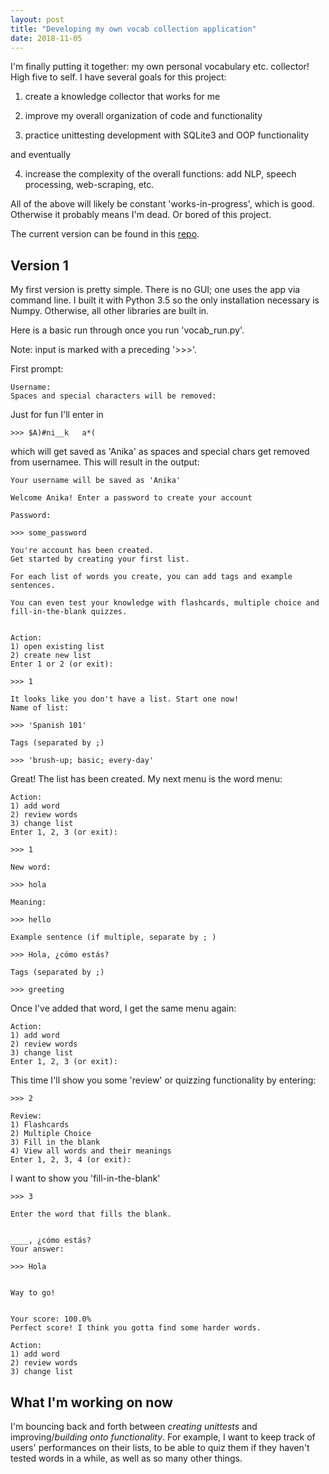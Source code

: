 ```yaml
---
layout: post
title: "Developing my own vocab collection application"
date: 2018-11-05
---
```


I'm finally putting it together: my own personal vocabulary etc. collector! High five to self. I have several goals for this project: 

1) create a knowledge collector that works for me

2) improve my overall organization of code and functionality

3) practice unittesting development with SQLite3 and OOP functionality

and eventually

4) increase the complexity of the overall functions: add NLP, speech processing, web-scraping, etc.

All of the above will likely be constant 'works-in-progress', which is good. Otherwise it probably means I'm dead. Or bored of this project. 

The current version can be found in this <a href="https://github.com/a-n-rose/Vocab-Collector-and-Tester">repo</a>.

## Version 1

My first version is pretty simple. There is no GUI; one uses the app via command line. I built it with Python 3.5 so the only installation necessary is Numpy. Otherwise, all other libraries are built in. 

Here is a basic run through once you run 'vocab_run.py'. 

Note: input is marked with a preceding '>>>'.

First prompt:

```
Username: 
Spaces and special characters will be removed: 
```
Just for fun I'll enter in  
```
>>> $A)#ni__k   a*( 
```
which will get saved as 'Anika' as spaces and special chars get removed from usernamee. This will result in the output:
```
Your username will be saved as 'Anika'

Welcome Anika! Enter a password to create your account

Password: 

>>> some_password

You're account has been created.
Get started by creating your first list.

For each list of words you create, you can add tags and example sentences.

You can even test your knowledge with flashcards, multiple choice and fill-in-the-blank quizzes.


Action:
1) open existing list
2) create new list
Enter 1 or 2 (or exit): 

>>> 1

It looks like you don't have a list. Start one now!
Name of list: 

>>> 'Spanish 101'

Tags (separated by ;)

>>> 'brush-up; basic; every-day'
```
Great! The list has been created. My next menu is the word menu:
```
Action:
1) add word
2) review words 
3) change list
Enter 1, 2, 3 (or exit): 

>>> 1

New word: 

>>> hola

Meaning: 

>>> hello

Example sentence (if multiple, separate by ; ) 

>>> Hola, ¿cómo estás?

Tags (separated by ;)

>>> greeting
```

Once I've added that word, I get the same menu again:
```
Action:
1) add word
2) review words 
3) change list
Enter 1, 2, 3 (or exit): 
```

This time I'll show you some 'review' or quizzing functionality by entering:
```
>>> 2

Review:
1) Flashcards
2) Multiple Choice
3) Fill in the blank
4) View all words and their meanings
Enter 1, 2, 3, 4 (or exit): 
```
I want to show you 'fill-in-the-blank'
```
>>> 3

Enter the word that fills the blank.


____, ¿cómo estás?
Your answer:

>>> Hola


Way to go!


Your score: 100.0% 
Perfect score! I think you gotta find some harder words.

Action:
1) add word
2) review words 
3) change list

```
## What I'm working on now

I'm bouncing back and forth between *creating unittests* and improving/*building onto functionality*. For example, I want to keep track of users' performances on their lists, to be able to quiz them if they haven't tested words in a while, as well as so many other things. 
